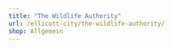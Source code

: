 ```yaml
---
title: "The Wildlife Authority"
url: /ellicott-city/the-wildlife-authority/
shop: Allgemein
---
```

